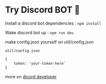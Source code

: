 # Try Discord BOT 🤖

Install a discord bot dependencies : ```npm install```

Wake discord bot up : ``` npm run dev ```

make config.json yourself on util/config.json

```
util/config.json

{
    token: 'your-token-here'
}
```

more on [dicord developer](https://discord.com/developers/applications)
